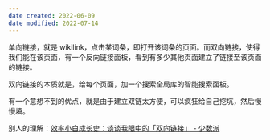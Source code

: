 ```yaml
---
date created: 2022-06-09
date modified: 2022-07-14
---
```


单向链接，就是 wikilink，点击某词条，即打开该词条的页面。而双向链接，使得我们能在该页面，有一个反向链接面板，看到有多少其他页面建立了链接至该页面的链接。

双向链接的本质就是，给每个页面，加一个搜索全局库的智能搜索面板。

有一个意想不到的优点，就是由于建立双链太方便，可以疯狂给自己挖坑，然后慢慢填。

别人的理解：[效率小白成长史：谈谈我眼中的「双向链接」 - 少数派](cubox://card?id=ff808081810462df01810490d5f82132)
